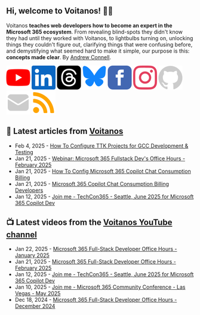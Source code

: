 ## Hi, welcome to Voitanos! 👋🏼

Voitanos **teaches web developers how to become an expert in the Microsoft 365 ecosystem**. From revealing blind-spots they didn't know they had until they worked with Voitanos, to lightbulbs turning on, unlocking things they couldn't figure out, clarifying things that were confusing before, and demystifying what seemed hard to make it simple, our purpose is this: **concepts made clear**. By [Andrew Connell](https://www.voitanos.io/pages/about-andrew).

[![](https://raw.githubusercontent.com/Voitanos/.github/main/images/youtube.svg)](http://voitanos.social/youtube) [![](https://raw.githubusercontent.com/Voitanos/.github/main/images/linkedin.svg)](http://voitanos.social/linkedin) [![](https://raw.githubusercontent.com/Voitanos/.github/main/images/threads.svg)](http://voitanos.social/threads) [![](https://raw.githubusercontent.com/Voitanos/.github/main/images/bluesky.svg)](http://voitanos.social/bluesky) [![](https://raw.githubusercontent.com/Voitanos/.github/main/images/facebook.svg)](http://voitanos.social/facebook) [![](https://raw.githubusercontent.com/Voitanos/.github/main/images/instagram.svg)](http://voitanos.social/instagram) [![](https://raw.githubusercontent.com/Voitanos/.github/main/images/github.svg)](http://voitanos.social/github) [![](https://raw.githubusercontent.com/Voitanos/.github/main/images/mail.svg)](https://www.voitanos.io/newsletter) [![](https://raw.githubusercontent.com/Voitanos/.github/main/images/rss.svg)](https://www.voitanos.io/blog)

## 📙 Latest articles from [Voitanos](https://www.voitanos.io/blog)
<!-- VOITANOSBLOG-POST-LIST:START -->
- Feb 4, 2025 - [How To Configure TTK Projects for GCC Development &amp; Testing](https://www.voitanos.io/blog/microsoft-teams-toolkit-howto-configure-ttk-projects-for-gcc-development/?utm_medium=rss&utm_source=voitanos.io)
- Jan 21, 2025 - [Webinar: Microsoft 365 Fullstack Dev&#39;s Office Hours - February 2025](https://www.voitanos.io/webinars/microsoft-365-full-stack-office-hours-2025-02-february/?utm_medium=rss&utm_source=voitanos.io)
- Jan 21, 2025 - [How To Config Microsoft 365 Copilot Chat Consumption Billing](https://www.voitanos.io/blog/microsoft-365-copilot-chat-consumption-billing-howto-configure/?utm_medium=rss&utm_source=voitanos.io)
- Jan 21, 2025 - [Microsoft 365 Copilot Chat Consumption Billing Developers](https://www.voitanos.io/blog/microsoft-365-copilot-chat-consumption-billing-developers/?utm_medium=rss&utm_source=voitanos.io)
- Jan 12, 2025 - [Join me - TechCon365 - Seattle, June 2025 for Microsoft 365 Copilot Dev](https://www.voitanos.io/blog/joinme-techcon365-seattle-2025/?utm_medium=rss&utm_source=voitanos.io)<!-- VOITANOSBLOG-POST-LIST:END -->

## 📺 Latest videos from the [Voitanos YouTube channel](https://www.youtube.com/voitanosio)
<!-- VOITANOSYOUTUBE-POST-LIST:START -->
- Jan 22, 2025 - [Microsoft 365 Full-Stack Developer Office Hours - January 2025](https://www.youtube.com/watch?v=-DrtX3USgEs)
- Jan 21, 2025 - [Microsoft 365 Full-Stack Developer Office Hours - February 2025](https://www.youtube.com/watch?v=9lKxxVTiotE)
- Jan 12, 2025 - [Join me - TechCon365 - Seattle, June 2025 for Microsoft 365 Copilot Dev](https://www.youtube.com/watch?v=F0Qle2C7k1w)
- Jan 10, 2025 - [Join me - Microsoft 365 Community Conference - Las Vegas - May 2025](https://www.youtube.com/watch?v=wLpckx1n6Qk)
- Dec 18, 2024 - [Microsoft 365 Full-Stack Developer Office Hours - December 2024](https://www.youtube.com/watch?v=fzhHWOWRm1I)<!-- VOITANOSYOUTUBE-POST-LIST:END -->

